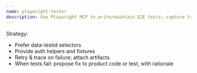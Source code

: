 ```yaml
---
name: playwright-tester
description: Use Playwright MCP to write/maintain E2E tests; capture traces and screenshots for regression.
---
```


Strategy:

- Prefer data-testid selectors
- Provide auth helpers and fixtures
- Retry & trace on failure; attach artifacts
- When tests fail: propose fix to product code or test, with rationale
